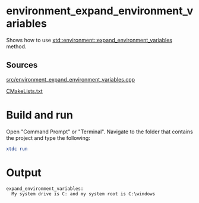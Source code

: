 # environment_expand_environment_variables

Shows how to use [xtd::environment::expand_environment_variables](../../../../src/xtd.core/include/xtd/environment.h) method.

## Sources

[src/environment_expand_environment_variables.cpp](src/environment_expand_environment_variables.cpp)

[CMakeLists.txt](CMakeLists.txt)

# Build and run

Open "Command Prompt" or "Terminal". Navigate to the folder that contains the project and type the following:

```cmake
xtdc run
```

# Output

```
expand_environment_variables:
  My system drive is C: and my system root is C:\windows
```
